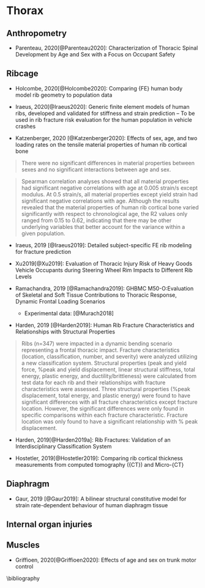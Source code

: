 # Thorax

## Anthropometry

- Parenteau, 2020[@Parenteau2020]: Characterization of Thoracic Spinal Development by Age and Sex with a Focus on Occupant Safety

## Ribcage

- Holcombe, 2020[@Holcombe2020]: Comparing {FE} human body model rib geometry to population data

- Iraeus, 2020[@Iraeus2020]: Generic finite element models of human ribs, developed and validated for stiffness and strain prediction – To be used in rib fracture risk evaluation for the human population in vehicle crashes

- Katzenberger, 2020 [@Katzenberger2020]: Effects of sex, age, and two loading rates on the tensile material properties of human rib cortical bone

> There were no significant differences in material properties between sexes and no significant interactions between age and sex.

>Spearman correlation analyses showed that all material properties had significant negative correlations with age at 0.005 strain/s except modulus. At 0.5 strain/s, all material properties except yield strain had significant negative correlations with age. Although the results revealed that the material properties of human rib cortical bone varied significantly with respect to chronological age, the R2 values only ranged from 0.15 to 0.62, indicating that there may be other underlying variables that better account for the variance within a given population.

- Iraeus, 2019 [@Iraeus2019]: Detailed subject-specific FE rib modeling for fracture prediction

- Xu2019[@Xu2019]: Evaluation of Thoracic Injury Risk of Heavy Goods Vehicle Occupants during Steering Wheel Rim Impacts to Different Rib Levels

- Ramachandra, 2019 [@Ramachandra2019]: GHBMC M50-O:Evaluation of Skeletal and Soft Tissue Contributions to Thoracic Response, Dynamic Frontal Loading Scenarios
    - Experimental data: [@Murach2018]

- Harden, 2019 [@Harden2019]: Human Rib Fracture Characteristics and Relationships with Structural Properties

> Ribs (n=347) were impacted in a dynamic bending scenario representing a frontal thoracic impact. Fracture characteristics (location, classification, number, and severity) were analyzed utilizing a new classification system.
Structural properties (peak and yield force, %peak and yield displacement, linear structural stiffness, total energy, plastic energy, and ductility/brittleness) were calculated from test data for each rib and their relationships with fracture characteristics were assessed. Three structural properties (%peak displacement, total energy, and plastic energy) were found to have significant differences with all fracture characteristics except fracture location. However, the significant differences were only found in specific comparisons within each fracture characteristic. Fracture location was only found to have a significant relationship with % peak displacement.

- Harden, 2019[@Harden2019a]: Rib Fractures: Validation of an Interdisciplinary Classification System

- Hostetler, 2019[@Hostetler2019]: Comparing rib cortical thickness measurements from computed tomography ({CT}) and Micro-{CT}

## Diaphragm

- Gaur, 2019 [@Gaur2019]: A bilinear structural constitutive model for strain rate-dependent behaviour of human diaphragm tissue

## Internal organ injuries

## Muscles

- Griffioen, 2020[@Griffioen2020]: Effects of age and sex on trunk motor control


\bibliography

